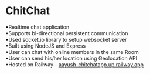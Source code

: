 # ChitChat
•Realtime chat application <br />
•Supports bi-directional persistent communication  <br />
•Used socket.io library to setup websocket server  <br />
•Built using NodeJS and Express  <br />
•User can chat with online members in the same Room  <br />
•User can send his/her location using Geolocation API <br />
•Hosted on Railway - [aayush-chitchatapp.up.railway.app](https://aayush-chitchatapp.up.railway.app/) <br />


